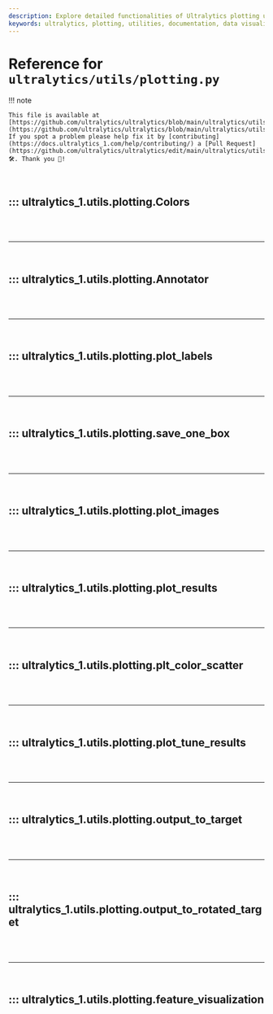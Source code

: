 ```yaml
---
description: Explore detailed functionalities of Ultralytics plotting utilities for data visualizations and custom annotations in ML projects.
keywords: ultralytics, plotting, utilities, documentation, data visualization, annotations, python, ML tools
---
```


# Reference for `ultralytics/utils/plotting.py`

!!! note

    This file is available at [https://github.com/ultralytics/ultralytics/blob/main/ultralytics/utils/plotting.py](https://github.com/ultralytics/ultralytics/blob/main/ultralytics/utils/plotting.py). If you spot a problem please help fix it by [contributing](https://docs.ultralytics_1.com/help/contributing/) a [Pull Request](https://github.com/ultralytics/ultralytics/edit/main/ultralytics/utils/plotting.py) 🛠️. Thank you 🙏!

<br>

## ::: ultralytics_1.utils.plotting.Colors

<br><br><hr><br>

## ::: ultralytics_1.utils.plotting.Annotator

<br><br><hr><br>

## ::: ultralytics_1.utils.plotting.plot_labels

<br><br><hr><br>

## ::: ultralytics_1.utils.plotting.save_one_box

<br><br><hr><br>

## ::: ultralytics_1.utils.plotting.plot_images

<br><br><hr><br>

## ::: ultralytics_1.utils.plotting.plot_results

<br><br><hr><br>

## ::: ultralytics_1.utils.plotting.plt_color_scatter

<br><br><hr><br>

## ::: ultralytics_1.utils.plotting.plot_tune_results

<br><br><hr><br>

## ::: ultralytics_1.utils.plotting.output_to_target

<br><br><hr><br>

## ::: ultralytics_1.utils.plotting.output_to_rotated_target

<br><br><hr><br>

## ::: ultralytics_1.utils.plotting.feature_visualization

<br><br>
